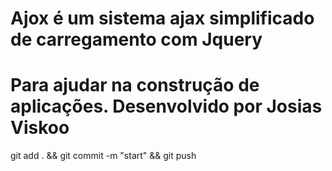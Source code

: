 # Ajox é um sistema ajax simplificado de carregamento com Jquery
# Para ajudar na construção de aplicações. Desenvolvido por Josias Viskoo


git add . && git commit -m "start" && git push
